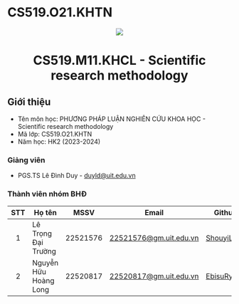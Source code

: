 # CS519.O21.KHTN

<p align="center">
  <a href="https://www.uit.edu.vn/"><img src="https://www.uit.edu.vn/sites/vi/files/banner.png"></a>
<h1 align="center"><b>CS519.M11.KHCL - Scientific research methodology</b></h1>

## Giới thiệu
* Tên môn học: PHƯƠNG PHÁP LUẬN NGHIÊN CỨU KHOA HỌC - Scientific research methodology
* Mã lớp: CS519.O21.KHTN
* Năm học: HK2 (2023-2024)

### Giảng viên
* PGS.TS Lê Đình Duy - duyld@uit.edu.vn

### Thành viên nhóm BHĐ

| STT | Họ tên | MSSV | Email | Github |
| :---: | --- | --- | --- | --- |
| 1 | Lê Trọng Đại Trường | 22521576 | 22521576@gm.uit.edu.vn | [ShouyiLeee](https://github.com/ShouyiLeee) |
| 2 | Nguyễn Hữu Hoàng Long | 22520817 | 22520817@gm.uit.edu.vn | [EbisuRyu](https://github.com/EbisuRyu) |
